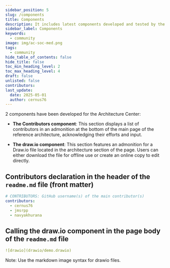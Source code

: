 ```yaml
---
sidebar_position: 5
slug: /components
title: Components
description: It includes latest components developed and tested by the team. 
sidebar_label: Components
keywords:
  - community
image: img/ac-soc-med.png
tags:
  - community
hide_table_of_contents: false
hide_title: false
toc_min_heading_level: 2
toc_max_heading_level: 4
draft: false 
unlisted: false
contributors:
last_update:
  date: 2025-05-01
  author: cernus76
---
```


2 components have been developed for the Architecture Center:

- **The Contributors component**: This section displays a list of contributors in an admonition at the bottom of the main page of the reference architecture, acknowledging their efforts and input.

- **The draw.io component**: This section features an admonition for a Draw.io file located in the architecture section of the page. Users can either download the file for offline use or create an online copy to edit directly.

## Contributors declaration in the header of the `readme.md` file (front matter)

```yaml
# CONTRIBUTORS: GitHub username(s) of the main contributor(s)
contributors:
  - cernus76
  - jmsrpp
  - navyakhurana
```

## Calling the draw.io component in the page body of the `readme.md` file

```yaml
![drawio](drawio/demo.drawio)
```
Note: Use the markdown image syntax for drawio files.
